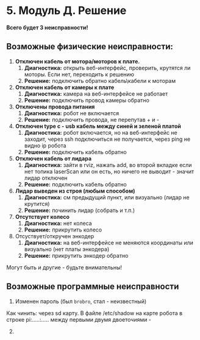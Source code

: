 # 5. Модуль Д. Решение

**Всего будет 3 неисправности!**

## Возможные физические неисправности:

1. **Отключен кабель от мотора/моторов к плате.**&#x20;
   1. **Диагностика:** открыть веб-интерфейс, проверить, крутятся ли моторы. Если нет, переходить к решению
   2. **Решение:** подключить обратно кабель\кабели к моторам
2. **Отключен кабель от камеры к плате**
   1. **Диагностика:** камера на веб-интерфейсе не работает
   2. **Решение:** подключить провод камеры обратно
3. **Отключены провода питания**
   1. **Диагностика:** робот не включается
   2. **Решение:** подключить провода, не перепутав + и -
4. **Отключен type c - usb кабель между синей и зеленой платой**
   1. **Диагностика:** робот включается, но на веб-интерфейс не заходит, через ssh подключиться не получается, через ping не видно ip робота
   2. **Решение:** подключить кабель обратно
5. **Отключен кабель от лидара**
   1. **Диагностика:** зайти в rviz, нажать add, во второй вкладке если нет топика laserScan или он есть, но ничего не выводит - значит лидар отключен
   2. **Решение:** подключить кабель обратно
6. **Лидар выведен из строя (любым способом)**
   1. **Диагностика:** см предыдущий пункт, или визуально (лидар не крутится)
   2. **Решение:** починить лидар (собрать и т.п.)
7. **Отсутствует колесо**
   1. **Диагностика:** нет колеса
   2. **Решение:** прикрутить колесо
8. Отсуствует/откручен энкодер
   1. **Диагностика:** на веб-интерфейсе не меняются координаты или визуально (нет платы энкодера)
   2. **Решение:** прикрутить энкодер обратно

Могут быть и другие - будьте внимательны!

## Возможные программные неисправности



1. Изменен пароль (был `brobro`, стал - неизвестный)

Как чинить: через sd карту. В файле /etc/shadow на карте робота в строке pi:.....:..... между первыми двумя двоеточиями -&#x20;



2.

